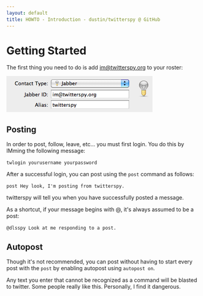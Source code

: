 ```yaml
---
layout: default
title: HOWTO - Introduction - dustin/twitterspy @ GitHub
---
```


# Getting Started

The first thing you need to do is add
[im@twitterspy.org](xmpp:im@twitterspy.org) to your roster:

<img alt="im@twitterspy.org" src="images/AddContact.png" />

## Posting

In order to post, follow, leave, etc... you must first login.  You do
this by IMming the following message:

    twlogin yourusername yourpassword

After a successful login, you can post using the `post` command as
follows:

    post Hey look, I'm posting from twitterspy.

twitterspy will tell you when you have successfully posted a message.

As a shortcut, if your message begins with @, it's always assumed to
be a post:

    @dlsspy Look at me responding to a post.

## Autopost

Though it's not recommended, you can post without having to start
every post with the `post` by enabling autopost using `autopost on`.

Any text you enter that cannot be recognized as a command will be
blasted to twitter.  Some people really like this.  Personally, I find
it dangerous.

